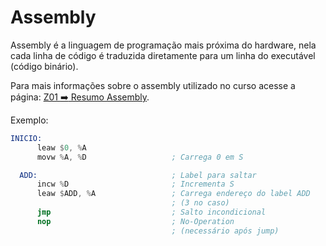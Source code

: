 # Assembly

Assembly é a linguagem de programação mais próxima do hardware, nela cada linha de código é traduzida diretamente para um linha do executável (código binário).

Para mais informações sobre o assembly utilizado no curso acesse a página: [Z01 :arrow_right: Resumo Assembly](https://insper.github.io/Z01.1/Util-Resumo-Assembly/).

Exemplo:

``` nasm
INICIO:
	  leaw $0, %A
	  movw %A, %D                   ; Carrega 0 em S

  ADD:                              ; Label para saltar
	  incw %D                       ; Incrementa S
	  leaw $ADD, %A                 ; Carrega endereço do label ADD
	                                ; (3 no caso)
	  jmp                           ; Salto incondicional
	  nop                           ; No-Operation
	                                ; (necessário após jump)
```
